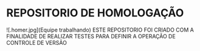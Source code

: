 # REPOSITORIO DE HOMOLOGAÇÃO
![.homer.jpg](Equipe trabalhando)
ESTE REPOSITORIO FOI CRIADO COM A FINALIDADE DE REALIZAR TESTES PARA DEFINIR A OPERAÇÃO DE CONTROLE DE VERSÃO